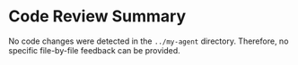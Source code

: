 # Code Review Summary

No code changes were detected in the `../my-agent` directory. Therefore, no specific file-by-file feedback can be provided.